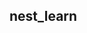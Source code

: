<!--
 * @Description: 
 * @Version: Beta1.0
 * @Author: 【B站&公众号】Rong姐姐好可爱
 * @Date: 2022-04-18 23:04:17
 * @LastEditors: 【B站&公众号】Rong姐姐好可爱
 * @LastEditTime: 2022-04-18 23:04:17
-->

## nest_learn